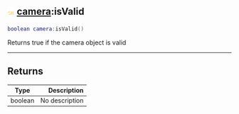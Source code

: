 ## ![shared](.gitbook/assets/shared.png) [camera](./readme/camera/README.md):isValid

```lua
boolean camera:isValid()
```

Returns true if the camera object is valid

------
## Returns

| Type   | Description |
| ------ | ----------: |
| boolean | No description |

